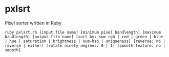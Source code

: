 pxlsrt
======

Pixel sorter written in Ruby

```
ruby pxlsrt.rb [input file name] [minimum pixel bandlength] [maximum bandlength] [output file name] [sort by: sum-rgb | red | green | blue | hue | saturation | brightness | sum-hsb | uniqueness] [reverse: no | reverse | either] [rotate ninety degrees: 0 | 1] [smooth texture: no | smooth]
```